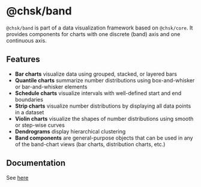 # @chsk/band

`@chsk/band` is part of a data visualization framework based on `@chsk/core`.
It provides components for charts with one discrete (band) axis and one
continuous axis.

## Features

-   **Bar charts** visualize data using grouped, stacked, or layered bars
-   **Quantile charts** summarize number distributions using
    box-and-whisker or bar-and-whisker elements
-   **Schedule charts** visualize intervals with well-defined start and end
    boundaries
-   **Strip charts** visualize number distributions by displaying all
    data points in a dataset
-   **Violin charts** visualize the shapes of number
    distributions using smooth or step-wise curves
-   **Dendrograms** display hierarchical clustering
-   **Band components** are general-purpose objects that can be used in
    any of the band-chart views (bar charts, distribution charts, etc.)

## Documentation

See [here](https://tkonopka.github.io/chsk/?path=/docs/addons-band)
